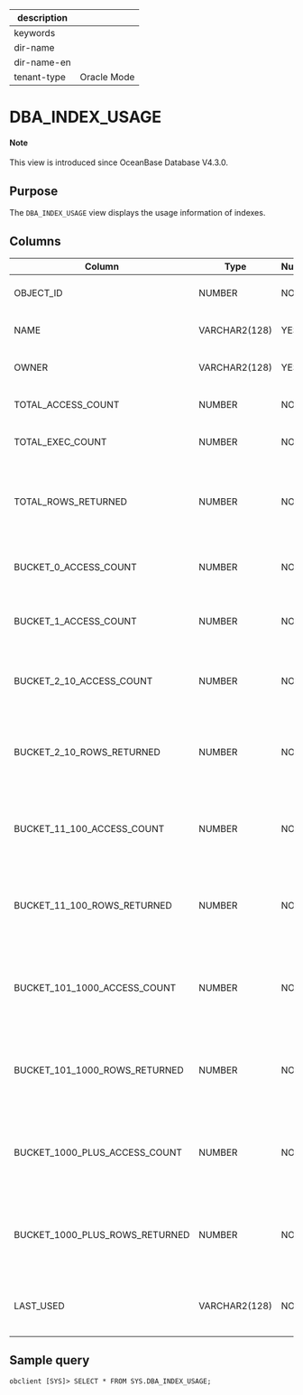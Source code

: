 | description ||
|---|---|
| keywords ||
| dir-name ||
| dir-name-en ||
| tenant-type | Oracle Mode |

# DBA_INDEX_USAGE

<main id="notice" type='explain'>
  <h4>Note</h4>
  <p>This view is introduced since OceanBase Database V4.3.0. </p>
</main>

## Purpose

The `DBA_INDEX_USAGE` view displays the usage information of indexes.

## Columns

| **Column** | **Type** | **Nullable?** | **Description** |
| --- | --- | --- | --- |
| OBJECT_ID | NUMBER | NO | The ID of the index table. |
| NAME | VARCHAR2(128) | YES | The name of the index table. |
| OWNER | VARCHAR2(128) | YES | The name of the database. |
| TOTAL_ACCESS_COUNT | NUMBER | NO | The total number of accesses. |
| TOTAL_EXEC_COUNT | NUMBER | NO | The total number of executions. |
| TOTAL_ROWS_RETURNED | NUMBER | NO | The total number of rows returned based on the index table. |
| BUCKET_0_ACCESS_COUNT | NUMBER | NO | The index table has not been accessed. |
| BUCKET_1_ACCESS_COUNT | NUMBER | NO | The index table has been accessed once. |
| BUCKET_2_10_ACCESS_COUNT | NUMBER | NO | The index table has been accessed 2 to 10 times. |
| BUCKET_2_10_ROWS_RETURNED | NUMBER | NO | 2 to 10 rows have been returned based on the index table. |
| BUCKET_11_100_ACCESS_COUNT | NUMBER | NO | The index table has been accessed 11 to 100 times. |
| BUCKET_11_100_ROWS_RETURNED | NUMBER | NO | 11 to 100 rows have been returned based on the index table. |
| BUCKET_101_1000_ACCESS_COUNT | NUMBER | NO | The index table has been accessed 101 to 1000 times. |
| BUCKET_101_1000_ROWS_RETURNED | NUMBER | NO | 101 to 1000 rows have been returned based on the index table. |
| BUCKET_1000_PLUS_ACCESS_COUNT | NUMBER | NO | The index table has been accessed more than 1000 times. |
| BUCKET_1000_PLUS_ROWS_RETURNED | NUMBER | NO | More than 1000 rows have been returned based on the index table. |
| LAST_USED | VARCHAR2(128) | NO | The time when the index table was last accessed. |

## Sample query

```shell
obclient [SYS]> SELECT * FROM SYS.DBA_INDEX_USAGE;
```
